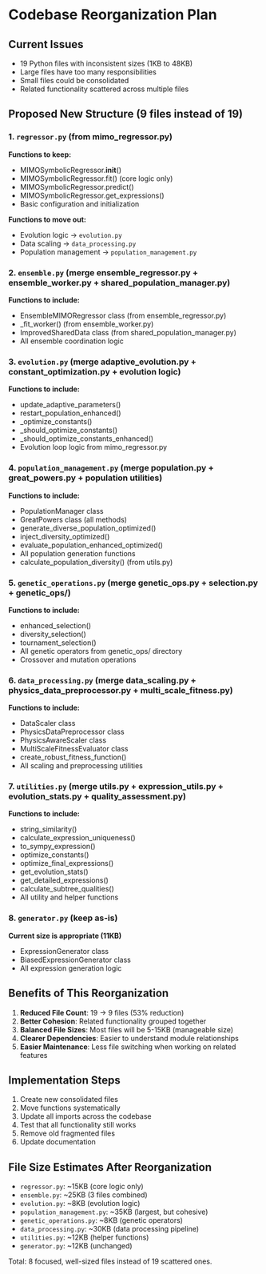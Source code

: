 # Codebase Reorganization Plan

## Current Issues
- 19 Python files with inconsistent sizes (1KB to 48KB)
- Large files have too many responsibilities
- Small files could be consolidated
- Related functionality scattered across multiple files

## Proposed New Structure (9 files instead of 19)

### 1. `regressor.py` (from mimo_regressor.py)
**Functions to keep:**
- MIMOSymbolicRegressor.__init__()
- MIMOSymbolicRegressor.fit() (core logic only)
- MIMOSymbolicRegressor.predict()
- MIMOSymbolicRegressor.get_expressions()
- Basic configuration and initialization

**Functions to move out:**
- Evolution logic → `evolution.py`
- Data scaling → `data_processing.py`
- Population management → `population_management.py`

### 2. `ensemble.py` (merge ensemble_regressor.py + ensemble_worker.py + shared_population_manager.py)
**Functions to include:**
- EnsembleMIMORegressor class (from ensemble_regressor.py)
- _fit_worker() (from ensemble_worker.py)
- ImprovedSharedData class (from shared_population_manager.py)
- All ensemble coordination logic

### 3. `evolution.py` (merge adaptive_evolution.py + constant_optimization.py + evolution logic)
**Functions to include:**
- update_adaptive_parameters()
- restart_population_enhanced()
- _optimize_constants()
- _should_optimize_constants()
- _should_optimize_constants_enhanced()
- Evolution loop logic from mimo_regressor.py

### 4. `population_management.py` (merge population.py + great_powers.py + population utilities)
**Functions to include:**
- PopulationManager class
- GreatPowers class (all methods)
- generate_diverse_population_optimized()
- inject_diversity_optimized()
- evaluate_population_enhanced_optimized()
- All population generation functions
- calculate_population_diversity() (from utils.py)

### 5. `genetic_operations.py` (merge genetic_ops.py + selection.py + genetic_ops/)
**Functions to include:**
- enhanced_selection()
- diversity_selection()
- tournament_selection()
- All genetic operators from genetic_ops/ directory
- Crossover and mutation operations

### 6. `data_processing.py` (merge data_scaling.py + physics_data_preprocessor.py + multi_scale_fitness.py)
**Functions to include:**
- DataScaler class
- PhysicsDataPreprocessor class
- PhysicsAwareScaler class
- MultiScaleFitnessEvaluator class
- create_robust_fitness_function()
- All scaling and preprocessing utilities

### 7. `utilities.py` (merge utils.py + expression_utils.py + evolution_stats.py + quality_assessment.py)
**Functions to include:**
- string_similarity()
- calculate_expression_uniqueness()
- to_sympy_expression()
- optimize_constants()
- optimize_final_expressions()
- get_evolution_stats()
- get_detailed_expressions()
- calculate_subtree_qualities()
- All utility and helper functions

### 8. `generator.py` (keep as-is)
**Current size is appropriate (11KB)**
- ExpressionGenerator class
- BiasedExpressionGenerator class
- All expression generation logic

## Benefits of This Reorganization

1. **Reduced File Count**: 19 → 9 files (53% reduction)
2. **Better Cohesion**: Related functionality grouped together
3. **Balanced File Sizes**: Most files will be 5-15KB (manageable size)
4. **Clearer Dependencies**: Easier to understand module relationships
5. **Easier Maintenance**: Less file switching when working on related features

## Implementation Steps

1. Create new consolidated files
2. Move functions systematically
3. Update all imports across the codebase
4. Test that all functionality still works
5. Remove old fragmented files
6. Update documentation

## File Size Estimates After Reorganization

- `regressor.py`: ~15KB (core logic only)
- `ensemble.py`: ~25KB (3 files combined)
- `evolution.py`: ~8KB (evolution logic)
- `population_management.py`: ~35KB (largest, but cohesive)
- `genetic_operations.py`: ~8KB (genetic operators)
- `data_processing.py`: ~30KB (data processing pipeline)
- `utilities.py`: ~12KB (helper functions)
- `generator.py`: ~12KB (unchanged)

Total: 8 focused, well-sized files instead of 19 scattered ones.
